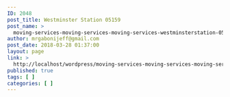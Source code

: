 ```yaml
---
ID: 2048
post_title: Westminster Station 05159
post_name: >
  moving-services-moving-services-moving-services-westminsterstation-05159
author: mrgabonijeff@gmail.com
post_date: 2018-03-28 01:37:00
layout: page
link: >
  http://localhost/wordpress/moving-services-moving-services-moving-services-westminsterstation-05159/
published: true
tags: [ ]
categories: [ ]
---
```

